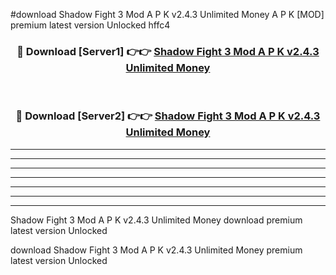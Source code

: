 #download Shadow Fight 3 Mod A P K v2.4.3 Unlimited Money  A P K [MOD] premium latest version Unlocked hffc4 



<div align="center">
<h3>🔴 Download [Server1] 👉👉 <a href="https://apkdownload2.web.app/">Shadow Fight 3 Mod A P K v2.4.3 Unlimited Money </a></h3><br>

<h3>🔴 Download [Server2] 👉👉 <a href="https://apkdownload2.web.app/">Shadow Fight 3 Mod A P K v2.4.3 Unlimited Money </a></h3>
</div>





----------------------------------------------------------

----------------------------------------------------------

----------------------------------------------------------

----------------------------------------------------------

----------------------------------------------------------

----------------------------------------------------------

----------------------------------------------------------

Shadow Fight 3 Mod A P K v2.4.3 Unlimited Money  download premium latest version Unlocked

download Shadow Fight 3 Mod A P K v2.4.3 Unlimited Money  premium latest version Unlocked
